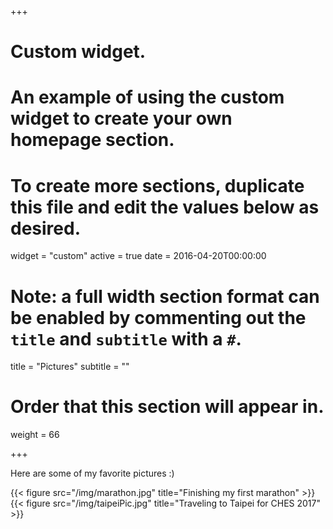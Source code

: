 +++
# Custom widget.
# An example of using the custom widget to create your own homepage section.
# To create more sections, duplicate this file and edit the values below as desired.
widget = "custom"
active = true
date = 2016-04-20T00:00:00

# Note: a full width section format can be enabled by commenting out the `title` and `subtitle` with a `#`.
title = "Pictures"
subtitle = ""

# Order that this section will appear in.
weight = 66

+++

Here are some of my favorite pictures :)

{{< figure src="/img/marathon.jpg" title="Finishing my first marathon" >}}
{{< figure src="/img/taipeiPic.jpg" title="Traveling to Taipei for CHES 2017" >}}
